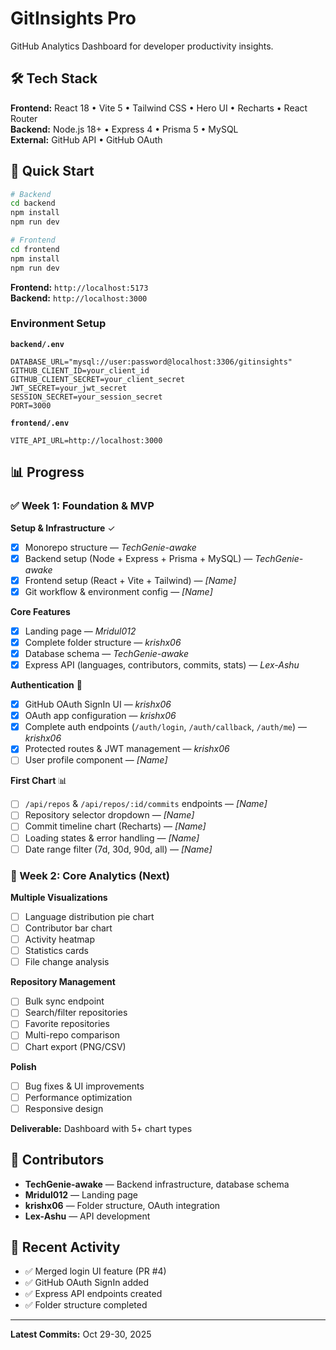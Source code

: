 # GitInsights Pro

GitHub Analytics Dashboard for developer productivity insights.

## 🛠️ Tech Stack

**Frontend:** React 18 • Vite 5 • Tailwind CSS • Hero UI • Recharts • React Router  
**Backend:** Node.js 18+ • Express 4 • Prisma 5 • MySQL  
**External:** GitHub API • GitHub OAuth

## 🚀 Quick Start

```bash
# Backend
cd backend
npm install
npm run dev

# Frontend
cd frontend
npm install
npm run dev
```

**Frontend:** `http://localhost:5173`  
**Backend:** `http://localhost:3000`

### Environment Setup

**`backend/.env`**

```env
DATABASE_URL="mysql://user:password@localhost:3306/gitinsights"
GITHUB_CLIENT_ID=your_client_id
GITHUB_CLIENT_SECRET=your_client_secret
JWT_SECRET=your_jwt_secret
SESSION_SECRET=your_session_secret
PORT=3000
```

**`frontend/.env`**

```env
VITE_API_URL=http://localhost:3000
```

## 📊 Progress

### ✅ Week 1: Foundation & MVP

**Setup & Infrastructure** ✓

- [x] Monorepo structure — _TechGenie-awake_
- [x] Backend setup (Node + Express + Prisma + MySQL) — _TechGenie-awake_
- [x] Frontend setup (React + Vite + Tailwind) — _[Name]_
- [x] Git workflow & environment config — _[Name]_

**Core Features**

- [x] Landing page — _Mridul012_
- [x] Complete folder structure — _krishx06_
- [x] Database schema — _TechGenie-awake_
- [x] Express API (languages, contributors, commits, stats) — _Lex-Ashu_

**Authentication** 🔄

- [x] GitHub OAuth SignIn UI — _krishx06_
- [x] OAuth app configuration — _krishx06_
- [x] Complete auth endpoints (`/auth/login`, `/auth/callback`, `/auth/me`) — _krishx06_
- [x] Protected routes & JWT management — _krishx06_
- [ ] User profile component — _[Name]_

**First Chart** 📊

- [ ] `/api/repos` & `/api/repos/:id/commits` endpoints — _[Name]_
- [ ] Repository selector dropdown — _[Name]_
- [ ] Commit timeline chart (Recharts) — _[Name]_
- [ ] Loading states & error handling — _[Name]_
- [ ] Date range filter (7d, 30d, 90d, all) — _[Name]_

### 🎯 Week 2: Core Analytics (Next)

**Multiple Visualizations**

- [ ] Language distribution pie chart
- [ ] Contributor bar chart
- [ ] Activity heatmap
- [ ] Statistics cards
- [ ] File change analysis

**Repository Management**

- [ ] Bulk sync endpoint
- [ ] Search/filter repositories
- [ ] Favorite repositories
- [ ] Multi-repo comparison
- [ ] Chart export (PNG/CSV)

**Polish**

- [ ] Bug fixes & UI improvements
- [ ] Performance optimization
- [ ] Responsive design

**Deliverable:** Dashboard with 5+ chart types

## 👥 Contributors

- **TechGenie-awake** — Backend infrastructure, database schema
- **Mridul012** — Landing page
- **krishx06** — Folder structure, OAuth integration
- **Lex-Ashu** — API development

## 📝 Recent Activity

- ✅ Merged login UI feature (PR #4)
- ✅ GitHub OAuth SignIn added
- ✅ Express API endpoints created
- ✅ Folder structure completed

---

**Latest Commits:** Oct 29-30, 2025
